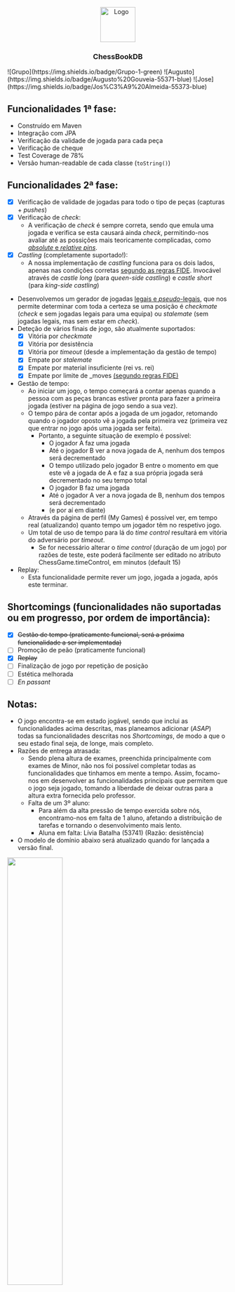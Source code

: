 <p align="center">
  <a href="https://git.alunos.di.fc.ul.pt/fc55373/chessbookdb">
    <img src="https://checkra.in/img/icon.png" alt="Logo" width="80" height="80">
  </a>

  <h3 align="center">ChessBookDB</h3>

</p>
![Grupo](https://img.shields.io/badge/Grupo-1-green)
![Augusto](https://img.shields.io/badge/Augusto%20Gouveia-55371-blue)
![Jose](https://img.shields.io/badge/Jos%C3%A9%20Almeida-55373-blue)


## Funcionalidades 1ª fase:
* Construído em Maven
* Integração com JPA 
* Verificação da validade de jogada para cada peça
* Verificação de cheque
* Test Coverage de 78%
* Versão human-readable de cada classe (`toString()`)

## Funcionalidades 2ª fase:
- [x] Verificação de validade de jogadas para todo o tipo de peças (capturas + _pushes_)
- [x] Verificação de _check_:
  - A verificação de _check_ é sempre correta, sendo que emula uma jogada e verifica se esta causará ainda _check_, permitindo-nos avaliar até as possições mais teoricamente complicadas, como [_absolute_ e _relative pins_](https://en.wikipedia.org/wiki/Pin_(chess)).
- [x] _Castling_ (completamente suportado!):
  - A nossa implementação de _castling_ funciona para os dois lados, apenas nas condições corretas [segundo as regras FIDE](https://en.wikipedia.org/wiki/Castling). Invocável através de *castle long* (para _queen-side castling_) e *castle short* (para _king-side castling_)
- Desenvolvemos um gerador de jogadas [legais e _pseudo_-legais](https://www.chessprogramming.org/Legal_Move), que nos permite determinar com toda a certeza se uma posição é _checkmate_ (_check_ e sem jogadas legais para uma equipa) ou _stalemate_ (sem jogadas legais, mas sem estar em _check_).
- Deteção de vários finais de jogo, são atualmente suportados:
  - [x] Vitória por _checkmate_
  - [x] Vitória por desistência
  - [x] Vitória por _timeout_ (desde a implementação da gestão de tempo)
  - [x] Empate por _stalemate_
  - [x] Empate por material insuficiente (rei vs. rei)
  - [x] Empate por limite de _moves [(segundo regras FIDE)](https://en.wikipedia.org/wiki/Fifty-move_rule)
- Gestão de tempo:
  - Ao iniciar um jogo, o tempo começará a contar apenas quando a pessoa com as peças brancas estiver pronta para fazer a primeira jogada (estiver na página de jogo sendo a sua vez).
  - O tempo pára de contar após a jogada de um jogador, retomando quando o jogador oposto vê a jogada pela primeira vez (primeira vez que entrar no jogo após uma jogada ser feita).
    - Portanto, a seguinte situação de exemplo é possível:
      - O jogador A faz uma jogada
      - Até o jogador B ver a nova jogada de A, nenhum dos tempos será decrementado
      - O tempo utilizado pelo jogador B entre o momento em que este vê a jogada de A e faz a sua própria jogada será decrementado no seu tempo total
      - O jogador B faz uma jogada
      - Até o jogador A ver a nova jogada de B, nenhum dos tempos será decrementado
      - (e por aí em diante)
  - Através da página de perfil (My Games) é possível ver, em tempo real (atualizando) quanto tempo um jogador têm no respetivo jogo.
  - Um total de uso de tempo para lá do *time control* resultará em vitória do adversário por *timeout*.
    - Se for necessário alterar o *time control* (duração de um jogo) por razões de teste, este poderá facilmente ser editado no atributo ChessGame.timeControl, em minutos (default 15)
- Replay:
  - Esta funcionalidade permite rever um jogo, jogada a jogada, após este terminar. 

## Shortcomings (funcionalidades não suportadas ou em progresso, por ordem de importância):
- [x] ~~Gestão de tempo (praticamente funcional, será a próxima funcionalidade a ser implementada)~~
- [ ] Promoção de peão (praticamente funcional)
- [x] ~~Replay~~ 
- [ ] Finalização de jogo por repetição de posição
- [ ] Estética melhorada
- [ ] _En passant_ 

## Notas:
- O jogo encontra-se em estado jogável, sendo que inclui as funcionalidades acima descritas, mas planeamos adicionar (_ASAP_) todas sa funcionalidades descritas nos _Shortcomings_, de modo a que o seu estado final seja, de longe, mais completo.
- Razões de entrega atrasada:
  - Sendo plena altura de exames, preenchida principalmente com exames de Minor, não nos foi possível completar todas as funcionalidades que tinhamos em mente a tempo. Assim, focamo-nos em desenvolver as funcionalidades principais que permitem que o jogo seja jogado, tomando a liberdade de deixar outras para a altura extra fornecida pelo professor.
  - Falta de um 3º aluno:
    - Para além da alta pressão de tempo exercida sobre nós, encontramo-nos em falta de 1 aluno, afetando a distribuição de tarefas e tornando o desenvolvimento mais lento.
    - Aluna em falta: Lívia Batalha (53741) (Razão: desistência)
- O modelo de domínio abaixo será atualizado quando for lançada a versão final.



<img src="https://git.alunos.di.fc.ul.pt/fc55373/chessbookdb/-/raw/master/planning/domain_model.png" width="50%" height="50%">